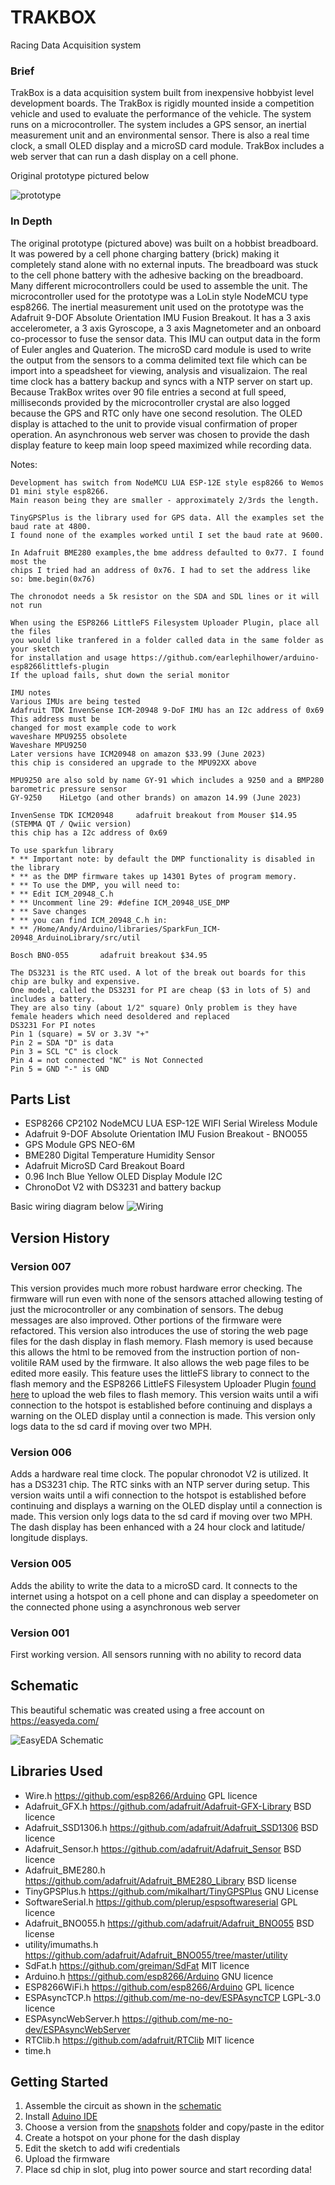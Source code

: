 # TRAKBOX
Racing Data Acquisition system 

### Brief
TrakBox is a data acquisition system built from inexpensive hobbyist level development boards. The TrakBox is rigidly mounted inside a competition vehicle and used to evaluate the performance of the vehicle. The system runs on a microcontroller. The system includes a GPS sensor, an inertial measurement unit and an environmental sensor. There is also a real time clock, a small OLED display and a microSD card module. TrakBox includes a web server that can run a dash display on a cell phone.

Original prototype pictured below

![prototype](https://github.com/MyRaceData/TRAKBOX/blob/main/prototype.JPG)

### In Depth
 The original prototype (pictured above) was built on a hobbist breadboard. It was powered by a cell phone charging battery (brick) making it completely stand alone with no external inputs. The breadboard was stuck to the cell phone battery with the adhesive backing on the breadboard. Many different microcontrollers could be used to assemble the unit. The microcontroller used for the prototype was a LoLin style NodeMCU type esp8266. The inertial measurement unit used on the prototype was the Adafruit 9-DOF Absolute Orientation IMU Fusion Breakout. It has a 3 axis accelerometer, a 3 axis Gyroscope, a 3 axis Magnetometer and an onboard co-processor to fuse the sensor data. This IMU can output data in the form of Euler angles and Quaterion. The microSD card module is used to write the output from the sensors to a comma delimited text file which can be import into a speadsheet for viewing, analysis and visualizaion. The real time clock has a battery backup and syncs with a NTP server on start up. Because TrakBox writes over 90 file entries a second at full speed, milliseconds provided by the microcontroller crystal are also logged because the GPS and RTC only have one second resolution. The OLED display is attached to the unit to provide visual confirmation of proper operation. An asynchronous web server was chosen to provide the dash display feature to keep main loop speed maximized while recording data.
    
    
 Notes:
 
    Development has switch from NodeMCU LUA ESP-12E style esp8266 to Wemos D1 mini style esp8266.
    Main reason being they are smaller - approximately 2/3rds the length.
    
    TinyGPSPlus is the library used for GPS data. All the examples set the baud rate at 4800.
    I found none of the examples worked until I set the baud rate at 9600.
    
    In Adafruit BME280 examples,the bme address defaulted to 0x77. I found most the
    chips I tried had an address of 0x76. I had to set the address like so: bme.begin(0x76)
    
    The chronodot needs a 5k resistor on the SDA and SDL lines or it will not run
    
    When using the ESP8266 LittleFS Filesystem Uploader Plugin, place all the files
    you would like tranfered in a folder called data in the same folder as your sketch
    for installation and usage https://github.com/earlephilhower/arduino-esp8266littlefs-plugin
    If the upload fails, shut down the serial monitor
    
    IMU notes
    Various IMUs are being tested
    Adafruit TDK InvenSense ICM-20948 9-DoF IMU has an I2c address of 0x69 This address must be
    changed for most example code to work
    waveshare MPU9255 obsolete
    Waveshare MPU9250
    Later versions have ICM20948 on amazon $33.99 (June 2023)
    this chip is considered an upgrade to the MPU92XX above

    MPU9250 are also sold by name GY-91 which includes a 9250 and a BMP280 barometric pressure sensor
    GY-9250    HiLetgo (and other brands) on amazon 14.99 (June 2023)

    InvenSense TDK ICM20948     adafruit breakout from Mouser $14.95 (STEMMA QT / Qwiic version)
    this chip has a I2c address of 0x69

    To use sparkfun library
    * ** Important note: by default the DMP functionality is disabled in the library
    * ** as the DMP firmware takes up 14301 Bytes of program memory.
    * ** To use the DMP, you will need to:
    * ** Edit ICM_20948_C.h
    * ** Uncomment line 29: #define ICM_20948_USE_DMP
    * ** Save changes
    * ** you can find ICM_20948_C.h in:
    * ** /Home/Andy/Arduino/libraries/SparkFun_ICM-20948_ArduinoLibrary/src/util

    Bosch BNO-055       adafruit breakout $34.95

    The DS3231 is the RTC used. A lot of the break out boards for this chip are bulky and expensive.
    One model, called the DS3231 for PI are cheap ($3 in lots of 5) and includes a battery.
    They are also tiny (about 1/2" square) Only problem is they have female headers which need desoldered and replaced
    DS3231 For PI notes
    Pin 1 (square) = 5V or 3.3V "+"
    Pin 2 = SDA "D" is data
    Pin 3 = SCL "C" is clock
    Pin 4 = not connected "NC" is Not Connected
    Pin 5 = GND "-" is GND

## Parts List
- ESP8266 CP2102 NodeMCU LUA ESP-12E WIFI Serial Wireless Module 
- Adafruit 9-DOF Absolute Orientation IMU Fusion Breakout - BNO055 
- GPS Module GPS NEO-6M
- BME280 Digital Temperature Humidity Sensor
- Adafruit MicroSD Card Breakout Board
- 0.96 Inch Blue Yellow OLED Display Module I2C
- ChronoDot V2 with DS3231 and battery backup

Basic wiring diagram below
![Wiring](https://github.com/MyRaceData/TRAKBOX/blob/main/trakboxwiring.png)

## Version History
### Version 007
This version provides much more robust hardware error checking. The firmware will run even with none of the sensors attached allowing testing of just the microcontroller or any combination of sensors. The debug messages are also improved. Other portions of the firmware were refactored.
This version also introduces the use of storing the web page files for the dash display in flash memory. Flash memory is used because this allows the html to be removed from the instruction portion of non-volitile RAM used by the firmware. It also allows the web page files to be edited more easily. This feature uses the littleFS library to connect to the flash memory and the ESP8266 LittleFS Filesystem Uploader Plugin [found here](https://github.com/earlephilhower/arduino-esp8266littlefs-plugin) to upload the web files to flash memory. This version waits until a wifi connection to the hotspot is established before continuing and displays a warning on the OLED display until a connection is made. This version only logs data to the sd card if moving over two MPH.
### Version 006
Adds a hardware real time clock. The popular chronodot V2 is utilized. It has a DS3231 chip. The RTC sinks with an NTP server during setup. This version waits until a wifi connection to the hotspot is established before continuing and displays a warning on the OLED display until a connection is made. This version only logs data to the sd card if moving over two MPH. The dash display has been enhanced with a 24 hour clock and latitude/ longitude displays. 
### Version 005
Adds the ability to write the data to a microSD card. It connects to the internet using a hotspot on a cell phone and can display a speedometer on the connected phone using a asynchronous web server
### Version 001
First working version. All sensors running with no ability to record data

## Schematic

This beautiful schematic was created using a free account on https://easyeda.com/

![EasyEDA Schematic](https://github.com/MyRaceData/TRAKBOX/blob/main/EasyEDA_Schematic2_RacTrakBox.png)

## Libraries Used
- Wire.h                https://github.com/esp8266/Arduino                      GPL licence
- Adafruit_GFX.h        https://github.com/adafruit/Adafruit-GFX-Library        BSD licence
- Adafruit_SSD1306.h    https://github.com/adafruit/Adafruit_SSD1306            BSD licence
- Adafruit_Sensor.h     https://github.com/adafruit/Adafruit_Sensor             BSD licence
- Adafruit_BME280.h     https://github.com/adafruit/Adafruit_BME280_Library     BSD license
- TinyGPSPlus.h         https://github.com/mikalhart/TinyGPSPlus                GNU License
- SoftwareSerial.h      https://github.com/plerup/espsoftwareserial             GPL licence
- Adafruit_BNO055.h     https://github.com/adafruit/Adafruit_BNO055             BSD license
- utility/imumaths.h    https://github.com/adafruit/Adafruit_BNO055/tree/master/utility
- SdFat.h               https://github.com/greiman/SdFat                        MIT licence
- Arduino.h             https://github.com/esp8266/Arduino                      GNU licence
- ESP8266WiFi.h         https://github.com/esp8266/Arduino                      GPL licence
- ESPAsyncTCP.h         https://github.com/me-no-dev/ESPAsyncTCP                LGPL-3.0 licence
- ESPAsyncWebServer.h   https://github.com/me-no-dev/ESPAsyncWebServer
- RTClib.h              https://github.com/adafruit/RTClib                      MIT licence
- time.h        

## Getting Started

1. Assemble the circuit as shown in the [schematic](https://github.com/MyRaceData/TRAKBOX/edit/main/README.md#schematic)
2. Install [Aduino IDE](https://www.arduino.cc/en/Guide)
3. Choose a version from the [snapshots](https://github.com/MyRaceData/TRAKBOX/tree/main/snapshots) folder and copy/paste in the editor
4. Create a hotspot on your phone for the dash display
5. Edit the sketch to add wifi credentials
6. Upload the firmware
7. Place sd chip in slot, plug into power source and start recording data!

